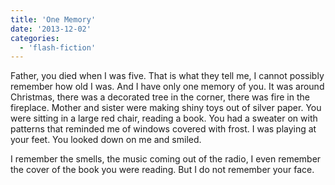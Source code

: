 ```yaml
---
title: 'One Memory'
date: '2013-12-02'
categories:
  - 'flash-fiction'
---
```


Father, you died when I was five. That is what they tell me, I cannot possibly
remember how old I was. And I have only one memory of you. It was around
Christmas, there was a decorated tree in the corner, there was fire in the
fireplace. Mother and sister were making shiny toys out of silver paper. You
were sitting in a large red chair, reading a book. You had a sweater on with
patterns that reminded me of windows covered with frost. I was playing at your
feet. You looked down on me and smiled.

<!-- truncate -->

I remember the smells, the music coming out of the radio, I even remember the
cover of the book you were reading. But I do not remember your face.
